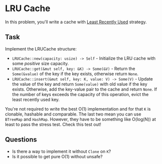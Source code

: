 # LRU Cache

In this problem, you'll write a cache with [Least Recently Used](https://en.wikipedia.org/wiki/Cache_replacement_policies#LRU) strategy.

## Task

Implement the LRUCache structure:

- `LRUCache::new(capacity: usize) -> Self` - Initialize the LRU cache with some _positive_ size capacity.
- `LRUCache::get(&mut self, key: &K) -> Some(&V)` - Return the `Some(&value)` of the key if the key exists, otherwise return `None`.
- `LRUCache::insert(&mut self, key: K, value: V) -> Some(V)` - Update the value of the key and return `Some(value)` with old value if the key exists. Otherwise, add the key-value pair to the cache and return `None`. If the number of keys exceeds the capacity of this operation, evict the least recently used key.

You're not required to write the best O(1) implementation and for that `K` is clonable, hashable and comparable. The last two mean you can use `BTreeMap` and `HashMap`. However, they have to be something like O(log(N)) at least to pass the stress test. Check this test out!

## Questions

- Is there a way to implement it without `Clone` on `K`?
- Is it possible to get pure O(1) without unsafe?
